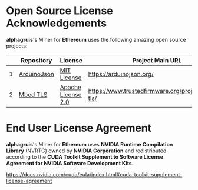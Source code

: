 # Open Source License Acknowledgements

**alphagruis**'s Miner for **Ethereum** uses the following amazing open source projects:

| |Repository|License|Project Main URL|
|-|-------|-------|---------|
|1|[ArduinoJson](https://github.com/bblanchon/ArduinoJson)|[MIT License](https://github.com/bblanchon/ArduinoJson/blob/6.x/LICENSE.md)|https://arduinojson.org/|
|2|[Mbed TLS](https://github.com/ARMmbed/mbedtls)|[Apache License 2.0](https://github.com/ARMmbed/mbedtls/blob/development/LICENSE)|https://www.trustedfirmware.org/projects/mbed-tls/|

# End User License Agreement

**alphagruis**'s Miner for **Ethereum** uses **NVIDIA Runtime Compilation Library** (NVRTC) owned by **NVIDIA Corporation** and redistributed according to the **CUDA Toolkit Supplement to Software License Agreement for NVIDIA Software Development Kits**.

https://docs.nvidia.com/cuda/eula/index.html#cuda-toolkit-supplement-license-agreement
